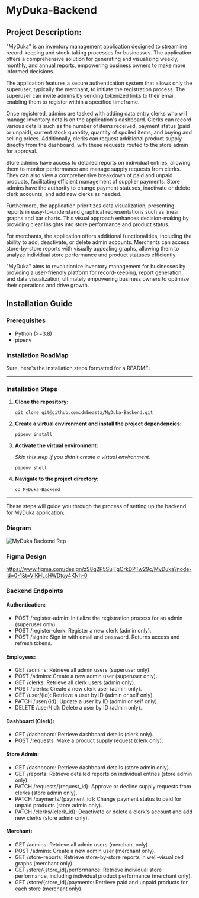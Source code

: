 # MyDuka-Backend
## Project Description: 

"MyDuka" is an inventory management application designed to streamline record-keeping and stock-taking processes for businesses. The application offers a comprehensive solution for generating and visualizing weekly, monthly, and annual reports, empowering business owners to make more informed decisions.

The application features a secure authentication system that allows only the superuser, typically the merchant, to initiate the registration process. The superuser can invite admins by sending tokenized links to their email, enabling them to register within a specified timeframe.

Once registered, admins are tasked with adding data entry clerks who will manage inventory details on the application's dashboard. Clerks can record various details such as the number of items received, payment status (paid or unpaid), current stock quantity, quantity of spoiled items, and buying and selling prices. Additionally, clerks can request additional product supply directly from the dashboard, with these requests routed to the store admin for approval.

Store admins have access to detailed reports on individual entries, allowing them to monitor performance and manage supply requests from clerks. They can also view a comprehensive breakdown of paid and unpaid products, facilitating efficient management of supplier payments. Store admins have the authority to change payment statuses, inactivate or delete clerk accounts, and add new clerks as needed.

Furthermore, the application prioritizes data visualization, presenting reports in easy-to-understand graphical representations such as linear graphs and bar charts. This visual approach enhances decision-making by providing clear insights into store performance and product status.

For merchants, the application offers additional functionalities, including the ability to add, deactivate, or delete admin accounts. Merchants can access store-by-store reports with visually appealing graphs, allowing them to analyze individual store performance and product statuses efficiently.

"MyDuka" aims to revolutionize inventory management for businesses by providing a user-friendly platform for record-keeping, report generation, and data visualization, ultimately empowering business owners to optimize their operations and drive growth.

## Installation Guide
### Prerequisites

- Python (>=3.8)
- pipenv 

### Installation RoadMap
Sure, here's the installation steps formatted for a README:

---

### Installation Steps

1. **Clone the repository:**

    ```
    git clone git@github.com:dmbeastz/MyDuka-Backend.git
    ```

2. **Create a virtual environment and install the project dependencies:**

    ```
    pipenv install
    ```

3. **Activate the virtual environment:**

    *Skip this step if you didn't create a virtual environment.*

    ```
    pipenv shell
    ```

4. **Navigate to the project directory:**

    ```
    cd MyDuka-Backend
    ```

--- 

These steps will guide you through the process of setting up the backend for MyDuka application.

### Diagram

![MyDuka Backend Rep](https://github.com/dmbeastz/MyDuka-Backend/assets/145768413/2426c2b3-2d2b-409e-bdec-d5e38f23caa4)

### Figma Design
https://www.figma.com/design/zS8q2P5SujTgOrkDPTw29c/MyDuka?node-id=0-1&t=ViKHLsHWDtcy4KNh-0 


### Backend Endpoints
#### Authentication:
- POST /register-admin: Initialize the registration process for an admin (superuser only).
- POST /register-clerk: Register a new clerk (admin only).
- POST /signin: Sign in with email and password. Returns access and refresh tokens.

#### Employees:
- GET /admins: Retrieve all admin users (superuser only).
- POST /admins: Create a new admin user (superuser only).
- GET /clerks: Retrieve all clerk users (admin only).
- POST /clerks: Create a new clerk user (admin only).
- GET /user/{id}: Retrieve a user by ID (admin or self only).
- PATCH /user/{id}: Update a user by ID (admin or self only).
- DELETE /user/{id}: Delete a user by ID (admin only).

#### Dashboard (Clerk):
- GET /dashboard: Retrieve dashboard details (clerk only).
- POST /requests: Make a product supply request (clerk only).

#### Store Admin:
- GET /dashboard: Retrieve dashboard details (store admin only).
- GET /reports: Retrieve detailed reports on individual entries (store admin only).
- PATCH /requests/{request_id}: Approve or decline supply requests from clerks (store admin only).
- PATCH /payments/{payment_id}: Change payment status to paid for unpaid products (store admin only).
- PATCH /clerks/{clerk_id}: Deactivate or delete a clerk's account and add new clerks (store admin only).

#### Merchant:
- GET /admins: Retrieve all admin users (merchant only).
- POST /admins: Create a new admin user (merchant only).
- GET /store-reports: Retrieve store-by-store reports in well-visualized graphs (merchant only).
- GET /store/{store_id}/performance: Retrieve individual store performance, including individual product performance (merchant only).
- GET /store/{store_id}/payments: Retrieve paid and unpaid products for each store (merchant only).



